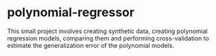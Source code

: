 # polynomial-regressor
This small project involves creating synthetic data, creating polynomial regression models, comparing them and performing cross-validation to estimate the generalization error of the polynomial models.
